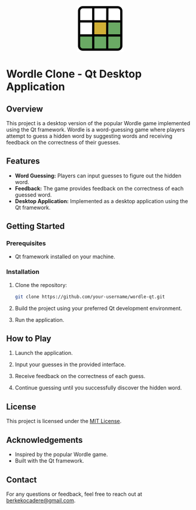 <p align="center">
  <img src="svg/wordle-icon.svg" alt="Wordle Clone Logo">
</p>

# Wordle Clone - Qt Desktop Application

## Overview

This project is a desktop version of the popular Wordle game implemented using the Qt framework. Wordle is a word-guessing game where players attempt to guess a hidden word by suggesting words and receiving feedback on the correctness of their guesses.

## Features

- **Word Guessing:** Players can input guesses to figure out the hidden word.
- **Feedback:** The game provides feedback on the correctness of each guessed word.
- **Desktop Application:** Implemented as a desktop application using the Qt framework.

## Getting Started

### Prerequisites

- Qt framework installed on your machine.

### Installation

1. Clone the repository:

    ```bash
    git clone https://github.com/your-username/wordle-qt.git
    ```

2. Build the project using your preferred Qt development environment.

3. Run the application.

## How to Play

1. Launch the application.

2. Input your guesses in the provided interface.

3. Receive feedback on the correctness of each guess.

4. Continue guessing until you successfully discover the hidden word.


## License

This project is licensed under the [MIT License](LICENSE).

## Acknowledgements

- Inspired by the popular Wordle game.
- Built with the Qt framework.

## Contact

For any questions or feedback, feel free to reach out at berkekocadere@gmail.com.

